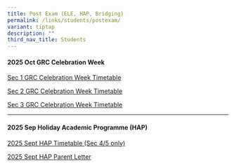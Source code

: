 ```yaml
---
title: Post Exam (ELE, HAP, Bridging)
permalink: /links/students/postexam/
variant: tiptap
description: ""
third_nav_title: Students
---
```

<h4>2025 Oct GRC Celebration Week</h4>
<p><a href="/files/Time Table/2025/2025_SEM_2_ELE_WEEK_Sec1.pdf" rel="noopener nofollow" target="_blank">Sec 1 GRC Celebration Week Timetable</a>
</p>
<p><a href="/files/Time Table/2025/2025_SEM_2_ELE_WEEK_Sec2.pdf" rel="noopener nofollow" target="_blank">Sec 2 GRC Celebration Week Timetable</a>
</p>
<p><a href="/files/Time Table/2025/2025_SEM_2_ELE_WEEK_Sec3.pdf" rel="noopener nofollow" target="_blank">Sec 3 GRC Celebration Week Timetable</a>
</p>
<hr>
<p></p>
<h4>2025 Sep Holiday Academic Programme (HAP)</h4>
<p><a href="/files/Time Table/2025/2025_SEPT_HAP__ANNEX_A_.pdf" rel="noopener noreferrer nofollow" target="_blank">2025 Sept HAP Timetable (Sec 4/5 only)</a>
</p>
<p><a href="/files/Time Table/2025/2025_Sept_HAP_Letter_for_Parents__ANNEX_B_.pdf" rel="noopener noreferrer nofollow" target="_blank">2025 Sept HAP Parent Letter</a>
</p>